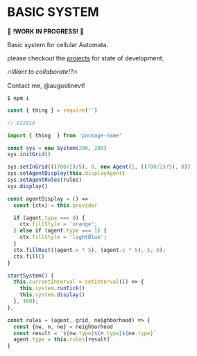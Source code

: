 # BASIC SYSTEM

:rotating_light: **!WORK IN PROGRESS!**	:rotating_light:

Basic system for cellular Automata.

 please checkout the [projects](https://github.com/augustinevt/BasicSystem/projects) for state of development.

 :fire:_Want to collaborate!?_:fire:

 Contact me, @augustinevt!


```shell
$ npm i
```

```javascript
const { thing } = require('')

// ES2015

import { thing  } from 'package-name'

const sys = new System(200, 200)
sys.initGrid()

sys.setInGrid(((700/2)/5), 0, new Agent(1, ((700/2)/5), 0))
sys.setAgentDisplay(this.displayAgent)
sys.setAgentRules(rules)
sys.display()

```

```javascript
const agentDisplay = () =>
  const {ctx} = this.provider

  if (agent.type === 0) {
    ctx.fillStyle = 'orange';
  } else if (agent.type === 1) {
    ctx.fillStyle = 'lightBlue';
  }
  ctx.fillRect((agent.x * 5), (agent.y * 5), 5, 5);
  ctx.fill()
}
```

```javascript
startSystem() {
  this.currentInterval = setInterval(() => {
    this.system.runTick()
    this.system.display()
  }, 100);
},
```

```javascript
const rules = (agent, grid, neighborhood) => {
  const {nw, n, ne} = neighborhood
  const result = `${nw.type}${n.type}${ne.type}`
  agent.type = this.rules[result]
}
```